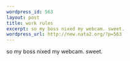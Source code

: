 ```yaml
--- 
wordpress_id: 563
layout: post
title: work rules
excerpt: so my boss nixed my webcam. sweet.
wordpress_url: http://new.nata2.org/?p=563
---
```

so my boss nixed my webcam. sweet.
